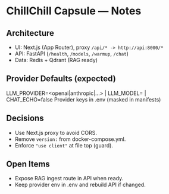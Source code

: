 # ChillChill Capsule — Notes

## Architecture
- UI: Next.js (App Router), proxy `/api/* -> http://api:8000/*`
- API: FastAPI (`/health`, `/models`, `/warmup`, `/chat`)
- Data: Redis + Qdrant (RAG ready)

## Provider Defaults (expected)
LLM_PROVIDER=<openai|anthropic|...>  |  LLM_MODEL=<model>  |  CHAT_ECHO=false
Provider keys in .env (masked in manifests)

## Decisions
- Use Next.js proxy to avoid CORS.
- Remove `version:` from docker-compose.yml.
- Enforce `"use client"` at file top (guard).

## Open Items
- Expose RAG ingest route in API when ready.
- Keep provider env in .env and rebuild API if changed.
